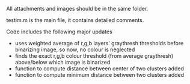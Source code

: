 All attachments and images should be in the same folder.

testim.m is the main file, it contains detailed comments.

Code includes the following major updates
- uses weighted average of r,g,b layers' graythresh thresholds before binarizing image, so now, no colour is neglected
- finds the exact r,g,b colour threshold (from average graythresh) above/below which image is binarized 
- function to compute distance between center of two clusters added
- function to compute minimum distance between two clusters added
